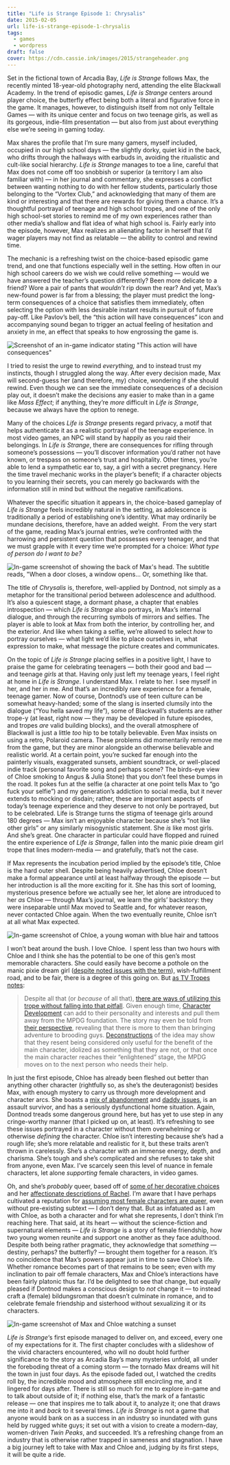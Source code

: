 ```yaml
---
title: "Life is Strange Episode 1: Chrysalis"
date: 2015-02-05
url: life-is-strange-episode-1-chrysalis
tags:
  - games
  - wordpress
draft: false
cover: https://cdn.cassie.ink/images/2015/strangeheader.png
---
```

Set in the fictional town of Arcadia Bay, _Life is Strange_ follows Max, the recently minted 18-year-old photography nerd, attending the elite Blackwall Academy. In the trend of episodic games, _Life is Strange_ centers around player choice, the butterfly effect being both a literal and figurative force in the game. It manages, however, to distinguish itself from not only Telltale Games — with its unique center and focus on two teenage girls, as well as its gorgeous, indie-film presentation — but also from just about everything else we’re seeing in gaming today.

Max shares the profile that I’m sure many gamers, myself included, occupied in our high school days — the slightly dorky, quiet kid in the back, who drifts through the hallways with earbuds in, avoiding the ritualistic and cult-like social hierarchy. _Life is Strange_ manages to toe a line, careful that Max does not come off too snobbish or superior (a territory I am also familiar with) — in her journal and commentary, she expresses a conflict between wanting nothing to do with her fellow students, particularly those belonging to the “Vortex Club,” and acknowledging that many of them are kind or interesting and that there are rewards for giving them a chance. It’s a thoughtful portrayal of teenage and high school tropes, and one of the only high school-set stories to remind me of my own experiences rather than other media’s shallow and flat idea of what high school is. Fairly early into the episode, however, Max realizes an alienating factor in herself that I’d wager players may not find as relatable — the ability to control and rewind time.

The mechanic is a refreshing twist on the choice-based episodic game trend, and one that functions especially well in the setting. How often in our high school careers do we wish we could relive something — would we have answered the teacher’s question differently? Been more delicate to a friend? Wore a pair of pants that _wouldn’t_ rip down the rear? And yet, Max’s new-found power is far from a blessing; the player must predict the long-term consequences of a choice that satisfies them immediately, often selecting the option with less desirable instant results in pursuit of future pay-off. Like Pavlov’s bell, the “this action will have consequences” icon and accompanying sound began to trigger an actual feeling of hesitation and anxiety in me, an effect that speaks to how engrossing the game is.

![Screenshot of an in-game indicator stating "This action will have consequences"](https://cdn.cassie.ink/images/2015/consequences.png)

I tried to resist the urge to rewind _everything,_ and to instead trust my instincts, though I struggled along the way. After every decision made, Max will second-guess her (and therefore, my) choice, wondering if she should rewind. Even though we can see the immediate consequences of a decision play out, it doesn’t make the decisions any easier to make than in a game like _Mass Effect_; if anything, they’re _more_ difficult in _Life is Strange_, because we always have the option to renege.

Many of the choices _Life is Strange_ presents regard privacy, a motif that helps authenticate it as a realistic portrayal of the teenage experience. In most video games, an NPC will stand by happily as you raid their belongings. In _Life is Strange_, there are consequences for rifling through someone’s possessions — you’ll discover information you’d rather not have known, or trespass on someone’s trust and hospitality. Other times, you’re able to lend a sympathetic ear to, say, a girl with a secret pregnancy. Here the time travel mechanic works in the player’s benefit; if a character objects to you learning their secrets, you can merely go backwards with the information still in mind but without the negative ramifications.

Whatever the specific situation it appears in, the choice-based gameplay of _Life is Strange_ feels incredibly natural in the setting, as adolescence is traditionally a period of establishing one’s identity. What may ordinarily be mundane decisions, therefore, have an added weight.  From the very start of the game, reading Max’s journal entries, we’re confronted with the harrowing and persistent question that possesses every teenager, and that we must grapple with it every time we’re prompted for a choice: _What type of person do I want to be?_

![In-game screenshot of showing the back of Max's head. The subtitle reads, "When a door closes, a window opens... Or, something like that.](https://cdn.cassie.ink/images/2015/bathroom.png)

The title of _Chrysalis_ is, therefore, well-applied by Dontnod, not simply as a metaphor for the transitional period between adolescence and adulthood. It’s also a quiescent stage, a dormant phase, a chapter that enables introspection — which _Life is Strange_ also portrays, in Max’s internal dialogue, and through the recurring symbols of mirrors and selfies. The player is able to look at Max from both the interior, by controlling her, and the exterior. And like when taking a selfie, we’re allowed to select _how_ to portray ourselves — what light we’d like to place ourselves in, what expression to make, what message the picture creates and communicates.

On the topic of _Life is Strange_ placing selfies in a positive light, I have to praise the game for celebrating teenagers — both their good and bad — and teenage _girls_ at that. Having only just left my teenage years, I feel right at home in _Life is Strange_. I understand Max. I relate to her. I see myself in her, and her in me. And that’s an incredibly rare experience for a female, teenage gamer. Now of course, Dontnod’s use of teen culture can be somewhat heavy-handed; some of the slang is inserted clumsily into the dialogue (“You hella saved my life”), some of Blackwall’s students are rather trope-y (at least, right now — they may be developed in future episodes, and tropes _are_ valid building blocks), and the overall atmosphere of Blackwall is just a little _too_ hip to be totally believable. Even Max insists on using a retro, Polaroid camera. These problems did momentarily remove me from the game, but they are minor alongside an otherwise believable and realistic world. At a certain point, you’re sucked far enough into the painterly visuals, exaggerated sunsets, ambient soundtrack, or well-placed indie track (personal favorite song and perhaps scene? The birds-eye view of Chloe smoking to Angus & Julia Stone) that you don’t feel these bumps in the road. It pokes fun at the selfie (a character at one point tells Max to “go fuck your selfie”) and my generation’s addiction to social media, but it never extends to mocking or disdain; rather, these are important aspects of today’s teenage experience and they deserve to not only be portrayed, but to be celebrated. Life is Strange turns the stigma of teenage girls around 180 degrees — Max isn’t an enjoyable character because she’s “not like other girls” or any similarly misogynistic statement. She _is_ like most girls. And she’s great. One character in particular could have flopped and ruined the entire experience of _Life is Strange_, fallen into the manic pixie dream girl trope that lines modern-media — and gratefully, that’s not the case.

If Max represents the incubation period implied by the episode’s title, Chloe is the hard outer shell. Despite being heavily advertised, Chloe doesn’t make a formal appearance until at least halfway through the episode — but her introduction is all the more exciting for it. She has this sort of looming, mysterious presence before we actually see her, let alone are introduced to her _as_ Chloe — through Max’s journal, we learn the girls’ backstory: they were inseparable until Max moved to Seattle and, for whatever reason, never contacted Chloe again. When the two eventually reunite, Chloe isn’t at all what Max expected.

![In-game screenshot of Chloe, a young woman with blue hair and tattoos](https://cdn.cassie.ink/images/2015/chloe.png)

I won’t beat around the bush. I love Chloe.  I spent less than two hours with Chloe and I think she has the potential to be one of this gen’s most memorable characters. She could easily have become a pothole on the manic pixie dream girl ([despite noted issues with the term](http://www.salon.com/2014/07/15/im_sorry_for_coining_the_phrase_manic_pixie_dream_girl/)), wish-fulfillment road, and to be fair, there is a degree of this going on. But [as TV Tropes notes](http://tvtropes.org/pmwiki/pmwiki.php/Main/ManicPixieDreamGirl):

> Despite all that (or _because_ of all that), [there are ways of utilizing this trope without falling into that pitfall](http://tvtropes.org/pmwiki/pmwiki.php/Main/TropesAreTools "http://tvtropes.org/pmwiki/pmwiki.php/Main/TropesAreTools"). Given enough time, [Character Development](http://tvtropes.org/pmwiki/pmwiki.php/Main/CharacterDevelopment "http://tvtropes.org/pmwiki/pmwiki.php/Main/CharacterDevelopment") can add to their personality and interests and pull them away from the MPDG foundation. The story may even be told from [their perspective](http://tvtropes.org/pmwiki/pmwiki.php/Main/SwitchingPOV "http://tvtropes.org/pmwiki/pmwiki.php/Main/SwitchingPOV"), revealing that there is more to them than bringing adventure to brooding guys. [Deconstructions](http://tvtropes.org/pmwiki/pmwiki.php/Main/Deconstruction "http://tvtropes.org/pmwiki/pmwiki.php/Main/Deconstruction") of the idea may show that they resent being considered only useful for the benefit of the main character, idolized as something that they are not, or that once the main character reaches their “enlightened” stage, the MPDG moves on to the next person who needs their help.

In just the first episode, Chloe has already been fleshed out better than anything other character (rightfully so, as she’s the deuteragonist) besides Max, with enough mystery to carry us through more development and character arcs. She boasts a [mix of abandonment](https://cdn.cassie.ink/images/2015/lis-abandonment.png) and [daddy issues](https://cdn.cassie.ink/images/2015/lis-dad.png), is an assault survivor, and has a seriously dysfunctional home situation. Again, Dontnod treads some dangerous ground here, but has yet to use step in any cringe-worthy manner (that I picked up on, at least). It’s refreshing to see these issues portrayed in a character without them overwhelming or otherwise _defining_ the character. Chloe isn’t interesting because she’s had a rough life; she’s more relatable and realistic for it, but these traits aren’t thrown in carelessly. She’s a character with an immense energy, depth, and charisma. She’s tough and she’s complicated and she refuses to take shit from anyone, even Max. I’ve scarcely seen this level of nuance in female characters, let alone _supporting_ female characters, in video games.

Oh, and she’s _probably_ queer, based off of [some of her decorative choices](https://cdn.cassie.ink/images/2015/chloe-posters.png) and her [affectionate descriptions of Rachel](https://cdn.cassie.ink/images/2015/chloe-rachel.png). I’m aware that I have perhaps cultivated a reputation for [assuming most female characters are queer](https://cassie.ink/princess-bubblegum-marceline-still-just-almost-girlfriends/ "Princess Bubblegum & Marceline: Still Just Almost Girlfriends"), even without pre-existing subtext — I don’t deny that. But as infatuated as I am with Chloe, as both a character and for what she represents, I don’t think I’m reaching here. That said, at its heart — without the science-fiction and supernatural elements — _Life is Strange_ is a story of female friendship, how two young women reunite and support one another as they face adulthood. Despite both being rather pragmatic, they acknowledge that _something_ — destiny, perhaps? the butterfly? — brought them together for a reason. It’s no coincidence that Max’s powers appear just in time to save Chloe’s life. Whether romance becomes part of that remains to be seen; even with my inclination to pair off female characters, Max and Chloe’s interactions have been fairly platonic thus far. I’d be delighted to see that change, but equally pleased if Dontnod makes a conscious design to _not_ change it — to instead craft a (female) bildungsroman that doesn’t culminate in romance, and to celebrate female friendship and sisterhood without sexualizing it or its characters.

![In-game screenshot of Max and Chloe watching a sunset](https://cdn.cassie.ink/images/2015/lis-sunset.png)

_Life is Strange_‘s first episode managed to deliver on, and exceed, every one of my expectations for it. The first chapter concludes with a slideshow of the vivid characters encountered, who will no doubt hold further significance to the story as Arcadia Bay’s many mysteries unfold, all under the foreboding threat of a coming storm — the tornado Max dreams will hit the town in just four days. As the episode faded out, I watched the credits roll by, the incredible mood and atmosphere still encircling me, and it lingered for days after. There is still so much for me to explore in-game and to talk about outside of it; if nothing else, that’s the mark of a fantastic release — one that inspires me to talk about it, to analyze it; one that draws me into it and _back_ to it several times. _Life is Strange_ is not a game that anyone would bank on as a success in an industry so inundated with guns held by rugged white guys; it set out with a vision to create a modern-day, women-driven _Twin Peaks_, and succeeded. It’s a refreshing change from an industry that is otherwise rather trapped in sameness and stagnation. I have a big journey left to take with Max and Chloe and, judging by its first steps, it will be quite a ride.